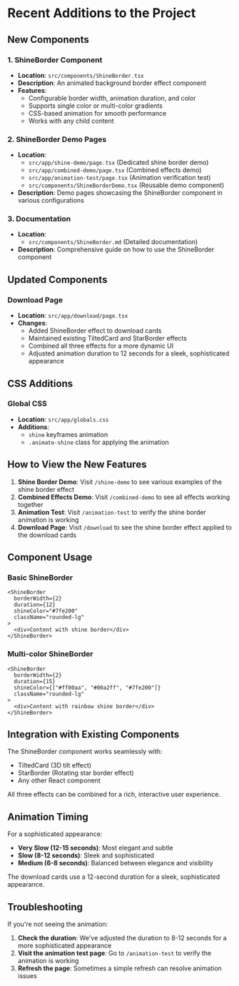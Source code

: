 # Recent Additions to the Project

## New Components

### 1. ShineBorder Component
- **Location**: `src/components/ShineBorder.tsx`
- **Description**: An animated background border effect component
- **Features**:
  - Configurable border width, animation duration, and color
  - Supports single color or multi-color gradients
  - CSS-based animation for smooth performance
  - Works with any child content

### 2. ShineBorder Demo Pages
- **Location**: 
  - `src/app/shine-demo/page.tsx` (Dedicated shine border demo)
  - `src/app/combined-demo/page.tsx` (Combined effects demo)
  - `src/app/animation-test/page.tsx` (Animation verification test)
  - `src/components/ShineBorderDemo.tsx` (Reusable demo component)
- **Description**: Demo pages showcasing the ShineBorder component in various configurations

### 3. Documentation
- **Location**: 
  - `src/components/ShineBorder.md` (Detailed documentation)
- **Description**: Comprehensive guide on how to use the ShineBorder component

## Updated Components

### Download Page
- **Location**: `src/app/download/page.tsx`
- **Changes**: 
  - Added ShineBorder effect to download cards
  - Maintained existing TiltedCard and StarBorder effects
  - Combined all three effects for a more dynamic UI
  - Adjusted animation duration to 12 seconds for a sleek, sophisticated appearance

## CSS Additions

### Global CSS
- **Location**: `src/app/globals.css`
- **Additions**:
  - `shine` keyframes animation
  - `.animate-shine` class for applying the animation

## How to View the New Features

1. **Shine Border Demo**: Visit `/shine-demo` to see various examples of the shine border effect
2. **Combined Effects Demo**: Visit `/combined-demo` to see all effects working together
3. **Animation Test**: Visit `/animation-test` to verify the shine border animation is working
4. **Download Page**: Visit `/download` to see the shine border effect applied to the download cards

## Component Usage

### Basic ShineBorder
```tsx
<ShineBorder 
  borderWidth={2} 
  duration={12} 
  shineColor="#7fe200"
  className="rounded-lg"
>
  <div>Content with shine border</div>
</ShineBorder>
```

### Multi-color ShineBorder
```tsx
<ShineBorder 
  borderWidth={2} 
  duration={15} 
  shineColor={["#ff00aa", "#00a2ff", "#7fe200"]}
  className="rounded-lg"
>
  <div>Content with rainbow shine border</div>
</ShineBorder>
```

## Integration with Existing Components

The ShineBorder component works seamlessly with:
- TiltedCard (3D tilt effect)
- StarBorder (Rotating star border effect)
- Any other React component

All three effects can be combined for a rich, interactive user experience.

## Animation Timing

For a sophisticated appearance:
- **Very Slow (12-15 seconds)**: Most elegant and subtle
- **Slow (8-12 seconds)**: Sleek and sophisticated
- **Medium (6-8 seconds)**: Balanced between elegance and visibility

The download cards use a 12-second duration for a sleek, sophisticated appearance.

## Troubleshooting

If you're not seeing the animation:

1. **Check the duration**: We've adjusted the duration to 8-12 seconds for a more sophisticated appearance
2. **Visit the animation test page**: Go to `/animation-test` to verify the animation is working
3. **Refresh the page**: Sometimes a simple refresh can resolve animation issues
